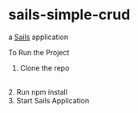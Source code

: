 # sails-simple-crud

a [Sails](http://sailsjs.org) application

To Run the Project
1. Clone the repo
<br>
2. Run npm install
<br>
3. Start Sails Application

